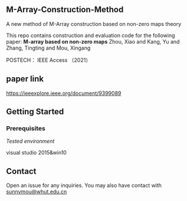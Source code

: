 ## M-Array-Construction-Method

A new method of M-Array construction based on non-zero maps theory

This repo contains construction and evaluation code for the following paper:
**M-array based on non-zero maps**
Zhou, Xiao and Kang, Yu and Zhang, Tingting and Mou, Xingang

POSTECH：
IEEE Access （2021）

## paper link

https://ieeexplore.ieee.org/document/9399089

## Getting Started

### Prerequisites

*Tested environment*

visual studio 2015&win10

## Contact

Open an issue for any inquiries. You may also have contact with  sunnymou@whut.edu.cn